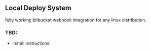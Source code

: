 ## Local Deploy System ##

fully working bitbucket webhook integration for any linux distribution.

### TBD: ###
* install instructions
